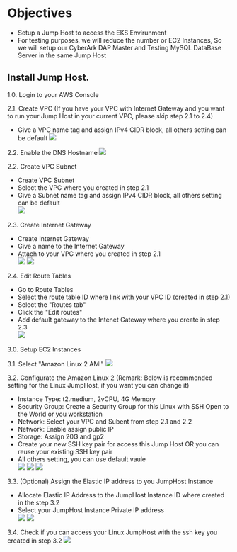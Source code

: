 # Objectives
- Setup a Jump Host to access the EKS Envirunment
- For testing purposes, we will reduce the number or EC2 Instances, So we will setup our CyberArk DAP Master and Testing MySQL DataBase Server in the same Jump Host

## Install Jump Host.
1.0. Login to your AWS Console

2.1. Create VPC (If you have your VPC with Internet Gateway and you want to run your Jump Host in your current VPC, please skip step 2.1 to 2.4)
- Give a VPC name tag and assign IPv4 CIDR block, all others setting can be default
     ![](https://github.com/ivanckleecity/CyberArk-DAP-EKS-Lap-2021/blob/main/images/00-01-vpc-setup01.PNG)

2.2. Enable the DNS Hostname 
     ![](https://github.com/ivanckleecity/CyberArk-DAP-EKS-Lap-2021/blob/main/images/00-01-vpc-setup03.PNG)

2.2. Create VPC Subnet 
- Create VPC Subnet
- Select the VPC where you created in step 2.1
- Give a Subnet name tag and assign IPv4 CIDR block, all others setting can be default                                                                             
     ![](https://github.com/ivanckleecity/CyberArk-DAP-EKS-Lap-2021/blob/main/images/00-01-vpc-setup02.PNG)

2.3. Create Internet Gateway
- Create Internet Gateway
- Give a name to the Internet Gateway
- Attach to your VPC where you created in step 2.1                                                              
![](https://github.com/ivanckleecity/CyberArk-DAP-EKS-Lap-2021/blob/main/images/00-03-EC2_Linux_Setup06.PNG)
![](https://github.com/ivanckleecity/CyberArk-DAP-EKS-Lap-2021/blob/main/images/00-03-EC2_Linux_Setup07.PNG)

2.4. Edit Route Tables
- Go to Route Tables
- Select the route table ID where link with your VPC ID (created in step 2.1)
- Select the "Routes tab"
- Click the "Edit routes"
- Add default gateway to the Intenet Gateway where you create in step 2.3                                              
![](https://github.com/ivanckleecity/CyberArk-DAP-EKS-Lap-2021/blob/main/images/00-03-EC2_Linux_Setup08.PNG)

3.0. Setup EC2 Instances

3.1. Select "Amazon Linux 2 AMI"
    ![](https://github.com/ivanckleecity/CyberArk-DAP-EKS-Lap-2021/blob/main/images/00-01-Amazon_Linux_2_AMI.PNG)

3.2. Configurate the Amazon Linux 2 (Remark: Below is recommended setting for the Linux JumpHost, if you want you can change it)
- Instance Type: t2.medium, 2vCPU, 4G Memory
- Security Group: Create a Security Group for this Linux with SSH Open to the World or you workstation
- Network: Select your VPC and Subent from step 2.1 and 2.2
- Network: Enable assign public IP
- Storage: Assign 20G and gp2
- Create your new SSH key pair for access this Jump Host OR you can reuse your existing SSH key pair
- All others setting, you can use default vaule                                                                        
![](https://github.com/ivanckleecity/CyberArk-DAP-EKS-Lap-2021/blob/main/images/00-03-EC2_Linux_Setup01.PNG)
![](https://github.com/ivanckleecity/CyberArk-DAP-EKS-Lap-2021/blob/main/images/00-03-EC2_Linux_Setup02.PNG)
![](https://github.com/ivanckleecity/CyberArk-DAP-EKS-Lap-2021/blob/main/images/00-03-EC2_Linux_Setup03.PNG)

3.3. (Optional) Assign the Elastic IP address to you JumpHost Instance
- Allocate Elastic IP Address to the JumpHost Instance ID where created in the step 3.2
- Select your JumpHost Instance Private IP address                                                                           
![](https://github.com/ivanckleecity/CyberArk-DAP-EKS-Lap-2021/blob/main/images/00-03-EC2_Linux_Setup04.PNG)
![](https://github.com/ivanckleecity/CyberArk-DAP-EKS-Lap-2021/blob/main/images/00-03-EC2_Linux_Setup05.PNG)

3.4. Check if you can access your Linux JumpHost with the ssh key you created in step 3.2
![](https://github.com/ivanckleecity/CyberArk-DAP-EKS-Lap-2021/blob/main/images/00-03-EC2_Linux_Setup09.PNG)                                                       
